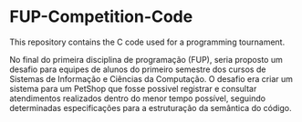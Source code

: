 # FUP-Competition-Code
This repository contains the C code used for a programming tournament. 

No final do primeira disciplina de programação (FUP), seria proposto um desafio para equipes de alunos do primeiro semestre dos cursos de Sistemas de Informação e Ciências da Computação. O desafio era criar um sistema para um PetShop que fosse possivel registrar e consultar atendimentos realizados dentro do menor tempo possível, seguindo determinadas especificações para a estruturação da semântica do código.
